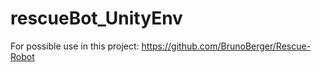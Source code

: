 # rescueBot_UnityEnv

For possible use in this project:
https://github.com/BrunoBerger/Rescue-Robot
